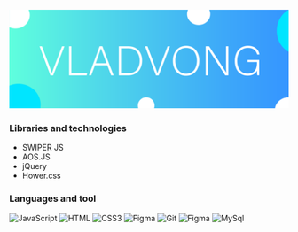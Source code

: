 ![Текст с описанием картинки](/img/NEWLOGO3.svg)
### Libraries and technologies 
* SWIPER JS 
* AOS.JS
* jQuery 
* Hower.css
### Languages and tool
![JavaScript](https://img.shields.io/badge/-JavaScript-0071FC?style=for-the-badge&logo=JavaScript)
![HTML](https://img.shields.io/badge/-HTML_5-E9E8E8?style=for-the-badge&logo=HTML5)
![CSS3](https://img.shields.io/badge/-CSS_3-0071FC?style=for-the-badge&logo=CSS3)
![Figma](https://img.shields.io/badge/-Figma-E9E8E8?style=for-the-badge&logo=FIGMA)
![Git](https://img.shields.io/badge/-Git-E9E8E8?style=for-the-badge&logo=Git)
![Figma](https://img.shields.io/badge/-Bootstrap-0071FC?style=for-the-badge&logo=Bootstrap)
![MySql](https://img.shields.io/badge/-MySql-E9E8E8?style=for-the-badge&logo=MySql)

